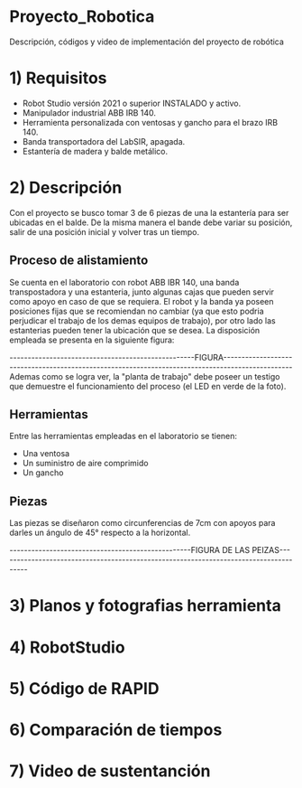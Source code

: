 # Proyecto_Robotica
Descripción, códigos y video de implementación del proyecto de robótica 


# 1) Requisitos

- Robot Studio versión 2021 o superior INSTALADO y activo.
- Manipulador industrial ABB IRB 140.
- Herramienta personalizada con ventosas y gancho para el brazo IRB 140.
- Banda transportadora del LabSIR, apagada.
- Estantería de madera y balde metálico.

# 2) Descripción

Con el proyecto se busco tomar 3 de 6 piezas de una la estantería para ser ubicadas en el balde. De la misma manera el bande debe variar su posición, salir de una posición inicial y volver tras un tiempo.

## Proceso de alistamiento
Se cuenta en el laboratorio con robot ABB IBR 140, una banda transpostadora y una estanteria, junto algunas cajas que pueden servir como apoyo en caso de que se requiera. El robot y la banda ya poseen posiciones fijas que se recomiendan no cambiar (ya que esto podria perjudicar el trabajo de los demas equipos de trabajo), por otro lado las estanterias pueden tener la ubicación que se desea. La disposición empleada se presenta en la siguiente figura:

---------------------------------------------------FIGURA-------------------------------------------------------------------------------------------------
Ademas como se logra ver, la "planta de trabajo" debe poseer un testigo que demuestre el funcionamiento del proceso (el LED en verde de la foto).

## Herramientas
Entre las herramientas empleadas en el laboratorio se tienen:

  - Una ventosa
  - Un suministro de aire comprimido
  - Un gancho

## Piezas
Las piezas se diseñaron como circunferencias de 7cm con apoyos para darles un ángulo de 45° respecto a la horizontal.

--------------------------------------------------FIGURA DE LAS PEIZAS--------------------------------------------------------------------------------------

# 3) Planos y fotografias herramienta


# 4) RobotStudio

# 5) Código de RAPID

# 6) Comparación de tiempos

# 7) Video de sustentanción


